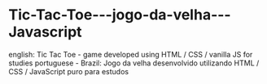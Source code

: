 # Tic-Tac-Toe---jogo-da-velha---Javascript

english: Tic Tac Toe - game developed using HTML / CSS / vanilla JS for studies
portuguese - Brazil: Jogo da velha desenvolvido utilizando HTML / CSS / JavaScript puro para estudos 
